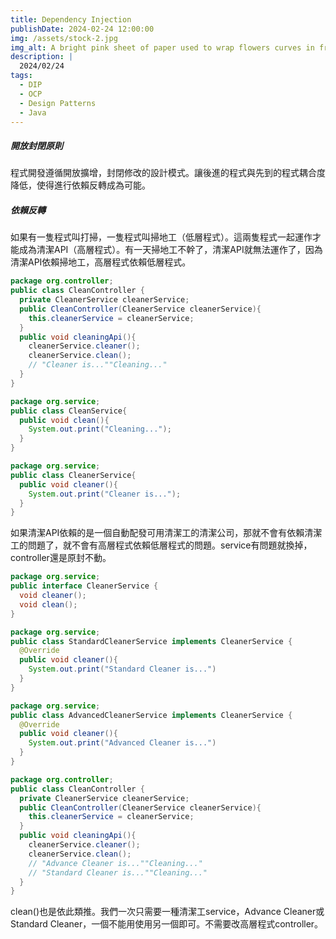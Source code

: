 ```yaml
---
title: Dependency Injection
publishDate: 2024-02-24 12:00:00
img: /assets/stock-2.jpg
img_alt: A bright pink sheet of paper used to wrap flowers curves in front of rich blue background
description: |
  2024/02/24
tags:
  - DIP
  - OCP
  - Design Patterns
  - Java
---
```


##### 開放封閉原則
程式開發遵循開放擴增，封閉修改的設計模式。讓後進的程式與先到的程式耦合度降低，使得進行依賴反轉成為可能。
##### 依賴反轉
如果有一隻程式叫打掃，一隻程式叫掃地工（低層程式）。這兩隻程式一起運作才能成為清潔API（高層程式）。有一天掃地工不幹了，清潔API就無法運作了，因為清潔API依賴掃地工，高層程式依賴低層程式。
```java
package org.controller;
public class CleanController {
  private CleanerService cleanerService;
  public CleanController(CleanerService cleanerService){
    this.cleanerService = cleanerService;
  }
  public void cleaningApi(){
    cleanerService.cleaner();
    cleanerService.clean();
    // "Cleaner is...""Cleaning..."
  }
}
```
```java
package org.service;
public class CleanService{
  public void clean(){
    System.out.print("Cleaning...");
  }
}
```
```java
package org.service;
public class CleanerService{
  public void cleaner(){
    System.out.print("Cleaner is...");
  }
}
```
如果清潔API依賴的是一個自動配發可用清潔工的清潔公司，那就不會有依賴清潔工的問題了，就不會有高層程式依賴低層程式的問題。service有問題就換掉，controller還是原封不動。
```java
package org.service;
public interface CleanerService {
  void cleaner();
  void clean();
}
```
```java
package org.service;
public class StandardCleanerService implements CleanerService {
  @Override
  public void cleaner(){
    System.out.print("Standard Cleaner is...")
  }
}
```
```java
package org.service;
public class AdvancedCleanerService implements CleanerService {
  @Override
  public void cleaner(){
    System.out.print("Advanced Cleaner is...")
  }
}
```
```java
package org.controller;
public class CleanController {
  private CleanerService cleanerService;
  public CleanController(CleanerService cleanerService){
    this.cleanerService = cleanerService;
  }
  public void cleaningApi(){
    cleanerService.cleaner();
    cleanerService.clean();
    // "Advance Cleaner is...""Cleaning..."
    // "Standard Cleaner is...""Cleaning..."
  }
}
```
clean()也是依此類推。我們一次只需要一種清潔工service，Advance Cleaner或Standard Cleaner，一個不能用使用另一個即可。不需要改高層程式controller。